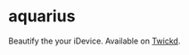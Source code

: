 # aquarius
 
Beautify the your iDevice. Available on [Twickd](https://repo.twickd.com/package/com.twickd.nico-carbone.aquarius).
